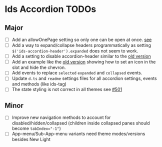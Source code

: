 # Ids Accordion TODOs

## Major

- [ ] Add an allowOnePage setting so only one can be open at once. [see](https://github.com/infor-design/enterprise/blob/main/src/components/accordion/accordion.js#L31)
- [ ] Add a way to expand/collapse headers programmatically as setting `$('ids-accordion-header').expanded` does not seem to work.
- [ ] Add a setting to disable accordion-header similar to the [old version](https://main-enterprise.demo.design.infor.com/components/accordion/example-disabled.html)
- [ ] Add an example like the [old version](https://main-enterprise.demo.design.infor.com/components/accordion/test-different-header-types.html) showing how to set an icon in the slot and hide the chevron.
- [ ] Add events to replace `selected` `expanded` and `collapsed` events.
- [ ] Update `d.ts` and `readme` settings files for all accordion settings, events and methods (like ids-tag)
- [ ] The state styling is not correct in all themes see [#501](https://github.com/infor-design/enterprise-wc/issues/501)

## Minor

- [ ] Improve new navigation methods to account for disabled/hidden/collapsed (children inside collapsed panes should become `tabIndex="-1"`)
- [ ] App-menu/Sub-App-menu variants need theme modes/versions besides New Light
